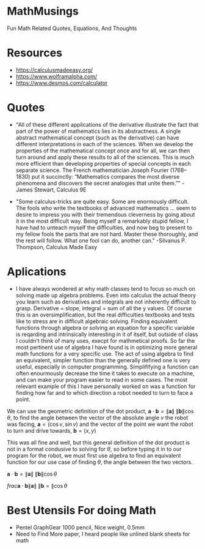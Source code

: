 # MathMusings
Fun Math Related Quotes, Equations, And Thoughts

# Resources
- https://calculusmadeeasy.org/
- https://www.wolframalpha.com/
- https://www.desmos.com/calculator

# Quotes
- "All of these different applications of the derivative illustrate the fact that part of the power of mathematics lies in its abstractness. A single abstract mathematical concept (such as the derivative) can have different interpretations in each of the sciences. When we develop the properties of the mathematical concept once and for all, we can then turn around and apply these results to all of the sciences. This is much more efficient than developing properties of special concepts in each separate science. The French mathematician Joseph Fourier (1768–1830) put it succinctly: “Mathematics compares the most diverse phenomena and discovers the secret analogies that unite them.”"
-James Stewart, Calculus 9E

- "Some calculus-tricks are quite easy. Some are enormously difficult. The fools who write the textbooks of advanced mathematics ... seem to desire to impress you with their tremendous cleverness by going about it in the most difficult way. Being myself a remarkably stupid fellow, I have had to unteach myself the difficulties, and now beg to present to my fellow fools the parts that are not hard. Master these thoroughly, and the rest will follow. What one fool can do, another can."
-Silvanus P. Thompson, Calculus Made Easy

# Aplications
- I have always wondered at why math classes tend to focus so much on solving made up algebra problems. Even into calculus the actual theory you learn such as derivatives and integrals are not inherently difficult to grasp. Derivative = slope, integral = sum of all the y values. Of course this is an oversimplification, but the real difficulties textbooks and tests like to stress are in difficult algebraic solving. Finding equivalent functions through algebra or solving an equation for a specific variable is reqarding and intrinsically interesting in it of itself, but outside of class I couldn't think of many uses, execpt for mathmetical proofs. So far the most pertinent use of algebra I have found is in optimizing more general math functions for a very specific use. The act of using algebra to find an equivalent, simpler function than the generally defined one is very useful, especially in computer programming. Simplififying a function can often enourmously decrease the time it takes to execute on a machine, and can make your program easier to read in some cases. The most relevant example of this I have personally worked on was a function for finding how far and to which direction a robot needed to turn to face a point.

We can use the geometric definition of the dot product, ${\displaystyle \mathbf {a} \cdot \mathbf {b} =\|\mathbf {a} \|\ \|\mathbf {b} \|\cos \theta}$, to find the angle between the vector of the absolute angle $v$ the robot was facing, $\mathbf {a} = (\cos v, \sin v)$ and the vector of the point we want the robot to turn and drive towards, $\mathbf {b} = (x, y)$

This was all fine and well, but this general definition of the dot product is not in a format condusive to solving for $\theta$, so before typing it in to our program for the robot, we must first use algebra to find an equivalent function for our use case of finding $\theta$, the angle between the two vectors.

${\displaystyle \mathbf {a} \cdot \mathbf {b} =\|\mathbf {a} \|\ \|\mathbf {b} \|\cos \theta}$

  ${\displaystyle frac{\mathbf {a} \cdot \mathbf {b}}{\|\mathbf {a} \|\ \|\mathbf {b}} = \|\cos \theta}$

# Best Utensils For doing Math
- Pentel GraphGear 1000 pencil, Nice weight, 0.5mm
- Need to Find More paper, I heard people like unlined blank sheets for math
